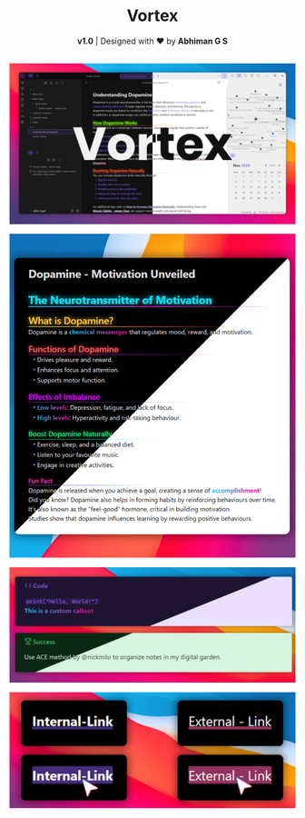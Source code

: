 <h1 align="center">Vortex</h1>
<div align="center">
<strong>v1.0</strong> | Designed with ❤️ by <strong>Abhiman G S</strong>
</div>
<br>

![Vortex Cover Image](assets/cover-hd.png)

![Vortex Headings Image](assets/headings.png)

![Vortex Callouts Image](assets/callouts.png)

![Vortex Links Image](assets/links.png)
